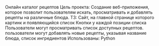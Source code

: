 Онлайн каталог рецептов
Цель проекта: 
Создание веб-приложения, которое позволит пользователям искать, просматривать и добавлять рецепты на различные блюда.
ТЗ:
Сайт, на главной странице которого картинк и появляющийся список
Кнопки у каждой позиции списка
Пользователи могут просматривать список доступных рецептов.
пользователи могут добавлять новые рецепты, указывая название блюда, список ингредиентов
Использованы:
Python
